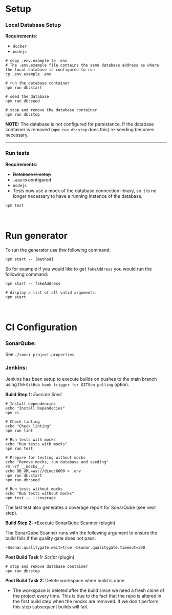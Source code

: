 # Setup

### Local Database Setup

**Requirements:** 
- `docker`
- `nodejs`

```shell
# copy .env.example to .env
# The .env.example file contains the same database address as where the local database is configured to run
cp .env.example .env

# run the database container
npm run db:start

# seed the database
npm run db:seed

# stop and remove the database container
npm run db:stop
```

**NOTE:** The database is not configured for persistance. If the database container is removed (`npm run db:stop` does this)  re-seeding becomes necessary.

***

### Run tests

**Requirements:** 
- ~~Database is setup~~
- ~~`.env` is configured~~
- `nodejs`
- Tests now use a mock of the database connection library, so it is no longer necessary to have a running instance of the database.

```shell
npm test
```

<br>

# Run generator

To run the generator use thw following command:
```
npm start -- [method]
```

So for example if you would like to get `fakeAddress` you would run the following command: 
```shell
npm start -- fakeAddress

# display a list of all valid arguments:
npm start
```

<br>

# CI Configuration

### SonarQube:

See `./sonar-project.properties`

### Jenkins:

Jenkins has been setup to execute builds on pushes to the main branch using the `GitHub hook trigger for GITScm polling` option.

**Build Step 1:** *Execute Shell*

```shell
# Install dependencies
echo "Install Dependecies"
npm ci

# Check linting
echo "Check linting"
npm run lint

# Run tests with mocks
echo "Run tests with mocks"
npm run test

# Prepare for testing without mocks
echo "Remove mocks, run database and seeding"
rm -rf __mocks__/
echo DB_URL=ws://dind:6000 > .env
npm run db:start
npm run db:seed

# Run tests without mocks
echo "Run tests without mocks"
npm test -- --coverage
```

The last test also generates a coverage report for SonarQube (see next step).

**Build Step 2:** *Execute SonarQube Scanner (plugin)

The SonarQube Scanner runs with the following argument to ensure the build fails if the quality gate does not pass:

`-Dsonar.qualitygate.wait=true -Dsonar.qualitygate.timeout=300`

**Post Build Task 1:** *Script* (plugin)

```shell
# stop and remove database container
npm run db:stop
```

**Post Build Task 2:** Delete workspace when build is done

- The workspace is deleted after the build since we need a fresh clone of the project every time. This is due to the fact that the repo is altered in the first build step when the mocks are removed. If we don't perform this step subsequent builds will fail.